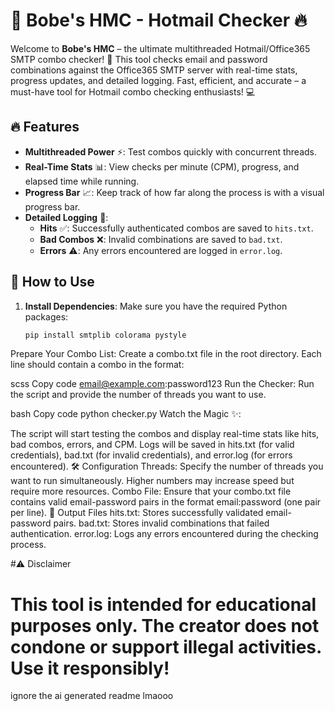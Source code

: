 # 📧 Bobe's HMC - Hotmail Checker 🔥

Welcome to **Bobe's HMC** – the ultimate multithreaded Hotmail/Office365 SMTP combo checker! 🚀 This tool checks email and password combinations against the Office365 SMTP server with real-time stats, progress updates, and detailed logging. Fast, efficient, and accurate – a must-have tool for Hotmail combo checking enthusiasts! 💻

## 🔥 Features

- **Multithreaded Power** ⚡: Test combos quickly with concurrent threads.
- **Real-Time Stats** 📊: View checks per minute (CPM), progress, and elapsed time while running.
- **Progress Bar** 📈: Keep track of how far along the process is with a visual progress bar.
- **Detailed Logging** 📝:
  - **Hits** ✅: Successfully authenticated combos are saved to `hits.txt`.
  - **Bad Combos** ❌: Invalid combinations are saved to `bad.txt`.
  - **Errors** ⚠️: Any errors encountered are logged in `error.log`.

## 🚀 How to Use

1. **Install Dependencies**:
   Make sure you have the required Python packages:
   ```bash
   pip install smtplib colorama pystyle
Prepare Your Combo List: Create a combo.txt file in the root directory. Each line should contain a combo in the format:

scss
Copy code
email@example.com:password123
Run the Checker: Run the script and provide the number of threads you want to use.

bash
Copy code
python checker.py
Watch the Magic ✨:

The script will start testing the combos and display real-time stats like hits, bad combos, errors, and CPM.
Logs will be saved in hits.txt (for valid credentials), bad.txt (for invalid credentials), and error.log (for errors encountered).
🛠 Configuration
Threads: Specify the number of threads you want to run simultaneously. Higher numbers may increase speed but require more resources.
Combo File: Ensure that your combo.txt file contains valid email-password pairs in the format email:password (one pair per line).
📂 Output Files
hits.txt: Stores successfully validated email-password pairs.
bad.txt: Stores invalid combinations that failed authentication.
error.log: Logs any errors encountered during the checking process.


#⚠️ Disclaimer
# This tool is intended for educational purposes only. The creator does not condone or support illegal activities. Use it responsibly!

ignore the ai generated readme lmaooo

